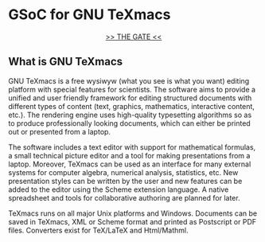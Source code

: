 # GSoC for GNU TeXmacs

<center><a href="https://texmacs.github.io/gsoc/#!docs/Welcome.md">&gt;&gt; THE GATE  &lt;&lt;</a></center>

## What is GNU TeXmacs
GNU TeXmacs is a free wysiwyw (what you see is what you want) editing platform with special features for scientists. The software aims to provide a unified and user friendly framework for editing structured documents with different types of content (text, graphics, mathematics, interactive content, etc.). The rendering engine uses high-quality typesetting algorithms so as to produce professionally looking documents, which can either be printed out or presented from a laptop.

The software includes a text editor with support for mathematical formulas, a small technical picture editor and a tool for making presentations from a laptop. Moreover, TeXmacs can be used as an interface for many external systems for computer algebra, numerical analysis, statistics, etc. New presentation styles can be written by the user and new features can be added to the editor using the Scheme extension language. A native spreadsheet and tools for collaborative authoring are planned for later.

TeXmacs runs on all major Unix platforms and Windows. Documents can be saved in TeXmacs, XML or Scheme format and printed as Postscript or PDF files. Converters exist for TeX/LaTeX and Html/Mathml. 
